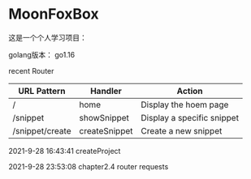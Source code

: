 # MoonFoxBox

这是一个个人学习项目：

golang版本： go1.16

recent Router

| URL Pattern     | Handler       | Action                     |
| --------------- | ------------- | -------------------------- |
| /               | home          | Display the hoem page      |
| /snippet        | showSnippet   | Display a specific snippet |
| /snippet/create | createSnippet | Create a new snippet       |

2021-9-28 16:43:41 createProject

2021-9-28 23:53:08 chapter2.4 router requests

